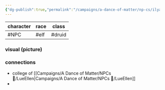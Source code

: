 ```yaml
---
{"dg-publish":true,"permalink":"/campaigns/a-dance-of-matter/np-cs/ilyana/"}
---
```


| character | race | class  |
| --------- | ---- | ------ |
| #NPC      | #elf | #druid |

### visual (picture)

### connections
- college of [[Campaigns/A Dance of Matter/NPCs 🤖/LueEllen\|Campaigns/A Dance of Matter/NPCs 🤖/LueEllen]]
- 